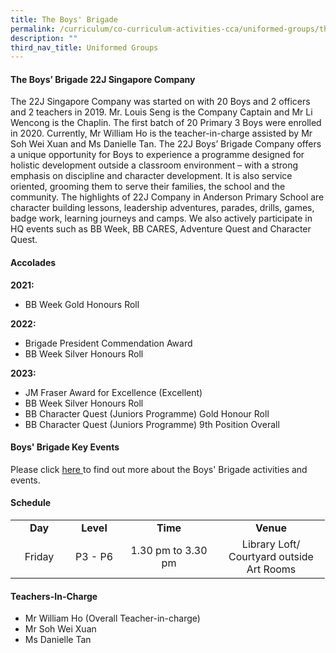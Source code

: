 ```yaml
---
title: The Boys' Brigade
permalink: /curriculum/co-curriculum-activities-cca/uniformed-groups/the-boys-brigade/
description: ""
third_nav_title: Uniformed Groups
---
```

<h4><strong>The Boys’ Brigade 22J Singapore Company</strong></h4>
The 22J Singapore Company was started on with 20 Boys and 2 officers and 2 teachers in 2019.
Mr. Louis Seng is the Company Captain and Mr Li Wencong is the Chaplin. The first batch of 20
Primary 3 Boys were enrolled in 2020. Currently, Mr William Ho is the teacher-in-charge assisted
by Mr Soh Wei Xuan and Ms Danielle Tan.
The 22J Boys’ Brigade Company offers a unique opportunity for Boys to experience a
programme designed for holistic development outside a classroom environment – with a strong
emphasis on discipline and character development. It is also service oriented, grooming them to
serve their families, the school and the community.
The highlights of 22J Company in Anderson Primary School are character building lessons,
leadership adventures, parades, drills, games, badge work, learning journeys and camps. We
also actively participate in HQ events such as BB Week, BB CARES, Adventure Quest and
Character Quest.
<br>

<h4><strong>Accolades</strong></h4>

**2021:**
* BB Week Gold Honours Roll

**2022:** 
* Brigade President Commendation Award
* BB Week Silver Honours Roll

**2023:** 
* JM Fraser Award for Excellence (Excellent)
* BB Week Silver Honours Roll
* BB Character Quest (Juniors Programme) Gold Honour Roll
* BB Character Quest (Juniors Programme) 9th Position Overall


<h4><strong>Boys' Brigade Key Events</strong></h4>
<p>Please click&nbsp;<a href="/curriculum/co-curriculum-activities-cca/uniformed-groups/the-boys-brigade/boys-brigade-key-events" target="_blank" rel="noopener">here&nbsp;</a>to find out more about the Boys' Brigade activities and events.</p>
<h4><strong>Schedule</strong></h4>
<table>
<tbody>
<tr>
<td style="text-align: center;" width="76"><strong>Day</strong></td>
<td style="text-align: center;" width="68"><strong>Level</strong></td>
<td style="text-align: center;" width="139"><strong>Time</strong></td>
<td style="text-align: center;" width="156"><strong>Venue</strong></td>
</tr>
<tr>
<td style="text-align: center;" width="76">Friday</td>
<td style="text-align: center;" width="68">P3 - P6</td>
<td style="text-align: center;" width="139">1.30 pm to 3.30 pm</td>
<td style="text-align: center;" width="156">Library Loft/<br>Courtyard outside Art Rooms</td>
</tr>
</tbody>
</table>
<h4><strong>Teachers-In-Charge</strong></h4>
<ul>
<li>Mr William Ho (Overall Teacher-in-charge)</li>
<li>Mr Soh Wei Xuan</li>
<li>Ms Danielle Tan</li>
</ul>